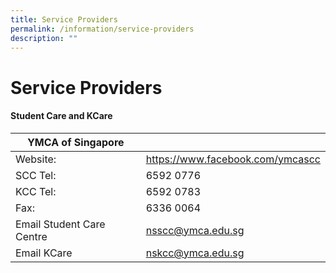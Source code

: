 ```yaml
---
title: Service Providers
permalink: /information/service-providers
description: ""
---
```

# **Service Providers**

#### Student Care and KCare

| YMCA of Singapore 	|  	|
|---	|---	|
| Website: 	| https://www.facebook.com/ymcascc 	|
| SCC Tel:  	| 6592 0776  	|
| KCC Tel:  	| 6592 0783 	|
| Fax: 	| 6336 0064 	|
| Email Student Care Centre 	| nsscc@ymca.edu.sg 	|
| Email KCare  	| nskcc@ymca.edu.sg 	|